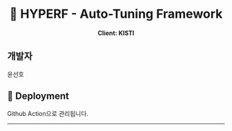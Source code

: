 <div align="center">
  <h1>🚀 HYPERF - Auto-Tuning Framework</h1>
  <p>
    <strong>Client: KISTI </strong>
  </p>
</div>

## 개발자
윤선호

## 🚀 Deployment
Github Action으로 관리됩니다.

---
